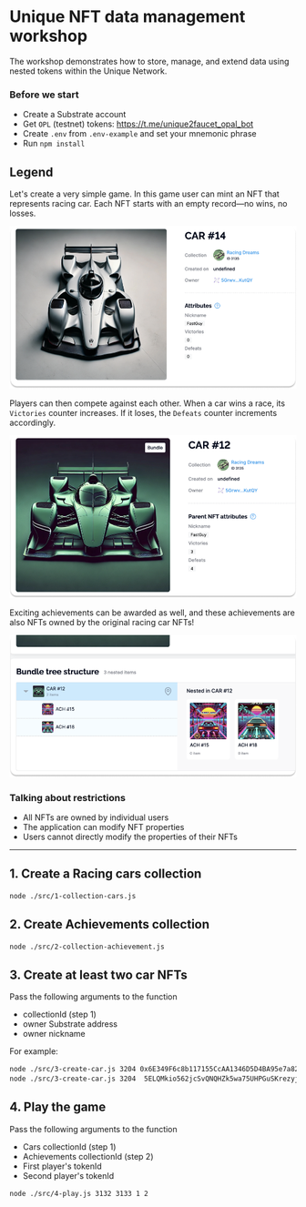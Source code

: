 # Unique NFT data management workshop

The workshop demonstrates how to store, manage, and extend data using nested tokens within the Unique Network.

### Before we start

- Create a Substrate account
- Get `OPL` (testnet) tokens: https://t.me/unique2faucet_opal_bot
- Create `.env` from `.env-example` and set your mnemonic phrase
- Run `npm install`

## Legend

Let's create a very simple game. In this game user can mint an NFT that represents racing car. Each NFT starts with an empty record—no wins, no losses.

<img src="./images/img1.png">

Players can then compete against each other. When a car wins a race, its `Victories` counter increases. If it loses, the `Defeats` counter increments accordingly.

<img src="./images/img2.png">

Exciting achievements can be awarded as well, and these achievements are also NFTs owned by the original racing car NFTs!

<img src="./images/img3.png">

### Talking about restrictions

- All NFTs are owned by individual users
- The application can modify NFT properties
- Users cannot directly modify the properties of their NFTs

---


## 1. Create a Racing cars collection

```sh
node ./src/1-collection-cars.js
```

## 2. Create Achievements collection

```sh
node ./src/2-collection-achievement.js
```

## 3. Create at least two car NFTs

Pass the following arguments to the function
- collectionId (step 1)
- owner Substrate address
- owner nickname

For example:

```sh
node ./src/3-create-car.js 3204 0x6E349F6c8b117155CcAA1346D5D4BA95e7a82CC2 FastGuy
node ./src/3-create-car.js 3204  5ELQMkio562jcSvQNQHZk5wa75UHPGuSKrezyjnS18cVJ6KB RaceQueen
```

## 4. Play the game

Pass the following arguments to the function
- Cars collectionId (step 1)
- Achievements collectionId (step 2)
- First player's tokenId 
- Second player's tokenId

```sh
node ./src/4-play.js 3132 3133 1 2
```